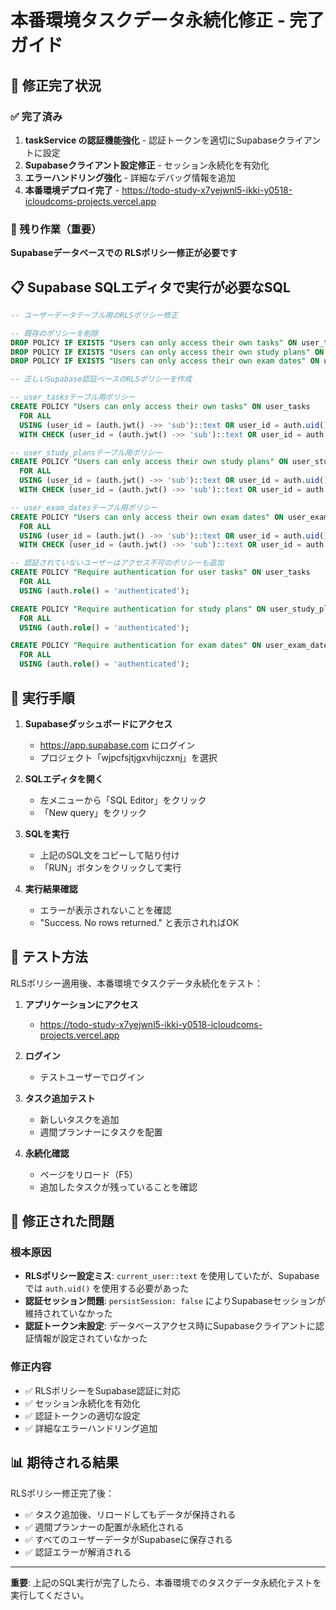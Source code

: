 # 本番環境タスクデータ永続化修正 - 完了ガイド

## 🎯 修正完了状況

### ✅ 完了済み
1. **taskService の認証機能強化** - 認証トークンを適切にSupabaseクライアントに設定
2. **Supabaseクライアント設定修正** - セッション永続化を有効化 
3. **エラーハンドリング強化** - 詳細なデバッグ情報を追加
4. **本番環境デプロイ完了** - https://todo-study-x7yejwnl5-ikki-y0518-icloudcoms-projects.vercel.app

### 🔧 残り作業（重要）
**Supabaseデータベースでの RLSポリシー修正が必要です**

## 📋 Supabase SQLエディタで実行が必要なSQL

```sql
-- ユーザーデータテーブル用のRLSポリシー修正

-- 既存のポリシーを削除
DROP POLICY IF EXISTS "Users can only access their own tasks" ON user_tasks;
DROP POLICY IF EXISTS "Users can only access their own study plans" ON user_study_plans;
DROP POLICY IF EXISTS "Users can only access their own exam dates" ON user_exam_dates;

-- 正しいSupabase認証ベースのRLSポリシーを作成

-- user_tasksテーブル用ポリシー
CREATE POLICY "Users can only access their own tasks" ON user_tasks
  FOR ALL 
  USING (user_id = (auth.jwt() ->> 'sub')::text OR user_id = auth.uid()::text)
  WITH CHECK (user_id = (auth.jwt() ->> 'sub')::text OR user_id = auth.uid()::text);

-- user_study_plansテーブル用ポリシー  
CREATE POLICY "Users can only access their own study plans" ON user_study_plans
  FOR ALL
  USING (user_id = (auth.jwt() ->> 'sub')::text OR user_id = auth.uid()::text)
  WITH CHECK (user_id = (auth.jwt() ->> 'sub')::text OR user_id = auth.uid()::text);

-- user_exam_datesテーブル用ポリシー
CREATE POLICY "Users can only access their own exam dates" ON user_exam_dates
  FOR ALL
  USING (user_id = (auth.jwt() ->> 'sub')::text OR user_id = auth.uid()::text)
  WITH CHECK (user_id = (auth.jwt() ->> 'sub')::text OR user_id = auth.uid()::text);

-- 認証されていないユーザーはアクセス不可のポリシーも追加
CREATE POLICY "Require authentication for user tasks" ON user_tasks
  FOR ALL
  USING (auth.role() = 'authenticated');

CREATE POLICY "Require authentication for study plans" ON user_study_plans
  FOR ALL
  USING (auth.role() = 'authenticated');

CREATE POLICY "Require authentication for exam dates" ON user_exam_dates
  FOR ALL
  USING (auth.role() = 'authenticated');
```

## 🔗 実行手順

1. **Supabaseダッシュボードにアクセス**
   - https://app.supabase.com にログイン
   - プロジェクト「wjpcfsjtjgxvhijczxnj」を選択

2. **SQLエディタを開く**
   - 左メニューから「SQL Editor」をクリック
   - 「New query」をクリック

3. **SQLを実行**
   - 上記のSQL文をコピーして貼り付け
   - 「RUN」ボタンをクリックして実行

4. **実行結果確認**
   - エラーが表示されないことを確認
   - "Success. No rows returned." と表示されればOK

## 🧪 テスト方法

RLSポリシー適用後、本番環境でタスクデータ永続化をテスト：

1. **アプリケーションにアクセス**
   - https://todo-study-x7yejwnl5-ikki-y0518-icloudcoms-projects.vercel.app

2. **ログイン**
   - テストユーザーでログイン

3. **タスク追加テスト**
   - 新しいタスクを追加
   - 週間プランナーにタスクを配置

4. **永続化確認**
   - ページをリロード（F5）
   - 追加したタスクが残っていることを確認

## 🚨 修正された問題

### 根本原因
- **RLSポリシー設定ミス**: `current_user::text` を使用していたが、Supabaseでは `auth.uid()` を使用する必要があった
- **認証セッション問題**: `persistSession: false` によりSupabaseセッションが維持されていなかった
- **認証トークン未設定**: データベースアクセス時にSupabaseクライアントに認証情報が設定されていなかった

### 修正内容
- ✅ RLSポリシーをSupabase認証に対応
- ✅ セッション永続化を有効化
- ✅ 認証トークンの適切な設定
- ✅ 詳細なエラーハンドリング追加

## 📊 期待される結果

RLSポリシー修正完了後：
- ✅ タスク追加後、リロードしてもデータが保持される
- ✅ 週間プランナーの配置が永続化される
- ✅ すべてのユーザーデータがSupabaseに保存される
- ✅ 認証エラーが解消される

---

**重要**: 上記のSQL実行が完了したら、本番環境でのタスクデータ永続化テストを実行してください。